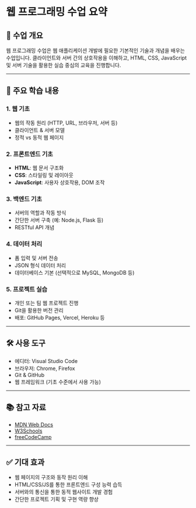 # 웹 프로그래밍 수업 요약

## 📌 수업 개요
웹 프로그래밍 수업은 웹 애플리케이션 개발에 필요한 기본적인 기술과 개념을 배우는 수업입니다. 클라이언트와 서버 간의 상호작용을 이해하고, HTML, CSS, JavaScript 및 서버 기술을 활용한 실습 중심의 교육을 진행합니다.

---

## 🧱 주요 학습 내용

### 1. 웹 기초
- 웹의 작동 원리 (HTTP, URL, 브라우저, 서버 등)
- 클라이언트 & 서버 모델
- 정적 vs 동적 웹 페이지

### 2. 프론트엔드 기초
- **HTML**: 웹 문서 구조화
- **CSS**: 스타일링 및 레이아웃
- **JavaScript**: 사용자 상호작용, DOM 조작

### 3. 백엔드 기초
- 서버의 역할과 작동 방식
- 간단한 서버 구축 (예: Node.js, Flask 등)
- RESTful API 개념

### 4. 데이터 처리
- 폼 입력 및 서버 전송
- JSON 형식 데이터 처리
- 데이터베이스 기본 (선택적으로 MySQL, MongoDB 등)

### 5. 프로젝트 실습
- 개인 또는 팀 웹 프로젝트 진행
- Git을 활용한 버전 관리
- 배포: GitHub Pages, Vercel, Heroku 등

---

## 🛠 사용 도구
- 에디터: Visual Studio Code
- 브라우저: Chrome, Firefox
- Git & GitHub
- 웹 프레임워크 (기초 수준에서 사용 가능)

---

## 📚 참고 자료
- [MDN Web Docs](https://developer.mozilla.org/ko/)
- [W3Schools](https://www.w3schools.com/)
- [freeCodeCamp](https://www.freecodecamp.org/)

---

## ✅ 기대 효과
- 웹 페이지의 구조와 동작 원리 이해
- HTML/CSS/JS를 통한 프론트엔드 구성 능력 습득
- 서버와의 통신을 통한 동적 웹사이트 개발 경험
- 간단한 프로젝트 기획 및 구현 역량 향상

